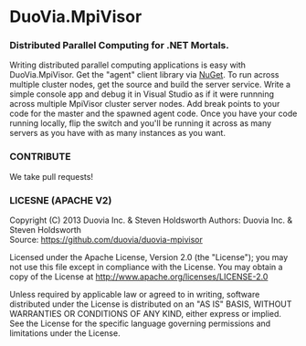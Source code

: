 DuoVia.MpiVisor
=======

### Distributed Parallel Computing for .NET Mortals.

Writing distributed parallel computing applications is easy with DuoVia.MpiVisor.
Get the "agent" client library via [NuGet][1]. To run across multiple cluster nodes, get the source and build the server service.
Write a simple console app and debug it in Visual Studio as if it were runnning across multiple MpiVisor cluster server nodes. Add break points to your code for the master and the spawned agent code. 
Once you have your code running locally, flip the switch and you'll be running it across as many servers as you have with as many instances as you want.

[1]: http://nuget.org/packages/DuoVia.MpiVisor/    "NuGet"
[2]: http://mpapi.codeplex.com/          "MPAPI"
[3]: http://osl.iu.edu/research/mpi.net/   "MPI.NET"

### CONTRIBUTE

We take pull requests!

### LICESNE (APACHE V2)
  
Copyright (C) 2013 Duovia Inc. & Steven Holdsworth
Authors: Duovia Inc. & Steven Holdsworth  
Source: https://github.com/duovia/duovia-mpivisor
  
Licensed under the Apache License, Version 2.0 (the "License");
you may not use this file except in compliance with the License.
You may obtain a copy of the License at 
http://www.apache.org/licenses/LICENSE-2.0
 
Unless required by applicable law or agreed to in writing, software
distributed under the License is distributed on an "AS IS" BASIS,
WITHOUT WARRANTIES OR CONDITIONS OF ANY KIND, either express or implied.
See the License for the specific language governing permissions and
limitations under the License.